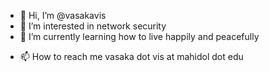 - 👋 Hi, I’m @vasakavis
- 👀 I’m interested in network security
- 🌱 I’m currently learning how to live happily and peacefully
<!--- 💞️ I’m looking to collaborate on ...--->
- 📫 How to reach me vasaka dot vis at mahidol dot edu

<!---
vasakavis/vasakavis is a ✨ special ✨ repository because its `README.md` (this file) appears on your GitHub profile.
You can click the Preview link to take a look at your changes.
--->
